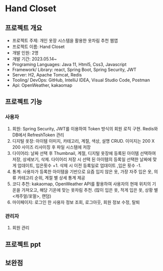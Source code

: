 # Hand Closet

## 프로젝트 개요
- 프로젝트 주제: 개인 옷장 시스템을 활용한 옷차림 추천 웹앱
- 프로젝트 이름: Hand Closet
- 개발 인원: 2명
- 개발 기간: 2023.05.14~
- Programing Languages: Java 11, Html5, Css3, Javascript
- Framework/ Library: react, Spring Boot, Spring Security, JWT
- Server: H2, Apache Tomcat, Redis
- Tooling/ DevOps: GitHub, IntelliJ IDEA, Visual Studio Code, Postman 
- Api: OpenWeather, kakaomap

## 프로젝트 기능
### 사용자
1.  회원: Spring Security, JWT를 이용하여 Token 방식의 회원 로직 구현. Redis와 DB에서 RefreshToken 관리
2.  디지털 옷장: 아이템 이미지, 카테고리, 계절, 색상, 설명 CRUD. 이미지는 200 X 200 사이즈 리사이징 후 파일 시스템에 저장
3.  다이어리: 날짜 선택 후 Thumbnail, 계절, 디지털 옷장에 등록된 아이템 선택하여 저장, 상세보기, 삭제. 다이어리 저장 시 선택 된 아이템의 등록일 선택한 날짜에 맞게 업데이트, 입은횟수 +1. 삭제 시 이전 등록일로 업데이트 ,입은 횟수 -1.
4.  통계: 사용자가 등록한 아이템을 기반으로 요즘 입지 않은 옷, 가장 자주 입은 옷, 의류 카테고리 순위, 계절 별 상세 통계 제공
5.  코디 추천: kakaomap, OpenWeather API를 활용하여 사용자의 현재 위치의 기온을 가져오고, 해당 기온에 맞는 옷차림 추천. (많이 입은 옷, 적게 입은 옷, 상황 별<캐주얼/포멀>, 랜덤)  
6.  마이페이지: 로그인 한 사용자 정보 조회, 로그아웃, 회원 정보 수정, 탈퇴   
### 관리자
1. 회원 관리


## 프로젝트 ppt


## 보완점


